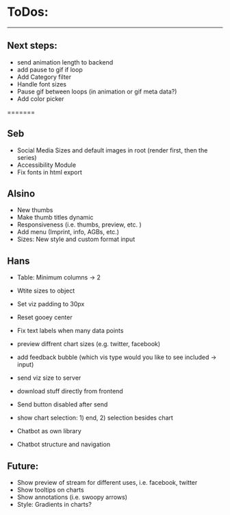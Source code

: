 # ToDos:
---

## Next steps:
- send animation length to backend
- add pause to gif if loop
- Add Category filter
- Handle font sizes
- Pause gif between loops (in animation or gif meta data?)
- Add color picker

=======

## Seb
- Social Media Sizes and default images in root (render first, then the series)
- Accessibility Module
- Fix fonts in html export

## Alsino
- New thumbs 
- Make thumb titles dynamic
- Responsiveness (i.e. thumbs, preview, etc. )
- Add menu (Imprint, info, AGBs, etc.)
- Sizes: New style and custom format input

## Hans
- Table: Minimum columns -> 2
- Wtite sizes to object

- Set viz padding to 30px
- Reset gooey center
- Fix text labels when many data points
- preview diffrent chart sizes (e.g. twitter, facebook)
- add feedback bubble (which vis type would you like to see included -> input)
- send viz size to server
- download stuff directly from frontend
- Send button disabled after send
- show chart selection: 1) end, 2) selection besides chart
- Chatbot as own library
- Chatbot structure and navigation

## Future:
- Show preview of stream for different uses, i.e. facebook, twitter 
- Show tooltips on charts
- Show annotations (i.e. swoopy arrows)
- Style: Gradients in charts?

